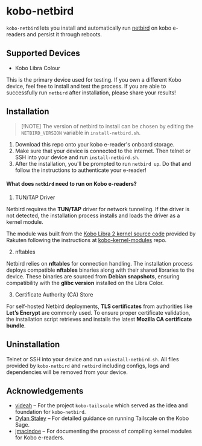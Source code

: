 # kobo-netbird

`kobo-netbird` lets you install and automatically run
[netbird](https://netbird.io/) on kobo e-readers and persist it through reboots.

## Supported Devices

- Kobo Libra Colour

This is the primary device used for testing. If you own a different Kobo device,
feel free to install and test the process. If you are able to successfully run
`netbird` after installation, please share your results!

## Installation

> [!NOTE] The version of netbird to install can be chosen by editing the
> `NETBIRD_VERSION` variable in `install-netbird.sh`.

1. Download this repo onto your kobo e-reader's onboard storage.
2. Make sure that your device is connected to the internet. Then telnet or SSH
   into your device and run `install-netbird.sh`.
3. After the installation, you'll be prompted to run `netbird up`. Do that and
   follow the instructions to authenticate your e-reader!

#### What does `netbird` need to run on Kobo e-readers?

1. TUN/TAP Driver

Netbird requires the **TUN/TAP** driver for network tunneling. If the driver is
not detected, the installation process installs and loads the driver as a kernel
module.

The module was built from the [Kobo Libra 2 kernel source
code](https://github.com/kobolabs/Kobo-Reader/tree/master/hw/imx6sll-libra2)
provided by Rakuten following the instructions at
[kobo-kernel-modules](https://github.com/jmacindoe/kobo-kernel-modules/tree/main/Kobo%20Mark%209%20-%20Libra%202)
repo.

2. nftables

Netbird relies on **nftables** for connection handling. The installation process
deploys compatible **nftables** binaries along with their shared libraries to
the device. These binaries are sourced from **Debian snapshots**, ensuring
compatibility with the **glibc version** installed on the Libra Color.

3. Certificate Authority (CA) Store

For self-hosted Netbird deployments, **TLS certificates** from authorities like
**Let’s Encrypt** are commonly used. To ensure proper certificate validation,
the installation script retrieves and installs the latest **Mozilla CA
certificate bundle**.

## Uninstallation

Telnet or SSH into your device and run `uninstall-netbird.sh`. All files
provided by `kobo-netbird` and `netbird` including configs, logs and
dependencies will be removed from your device.

## Acknowledgements

- [videah](https://github.com/videah/kobo-tailscale) – For the project
  `kobo-tailscale` which served as the idea and foundation for `kobo-netbird`.
- [Dylan Staley](https://dstaley.com/posts/tailscale-on-kobo-sage) – For
  detailed guidance on running Tailscale on the Kobo Sage.
- [jmacindoe](https://github.com/jmacindoe/kobo-kernel-modules) – For
  documenting the process of compiling kernel modules for Kobo e-readers.
